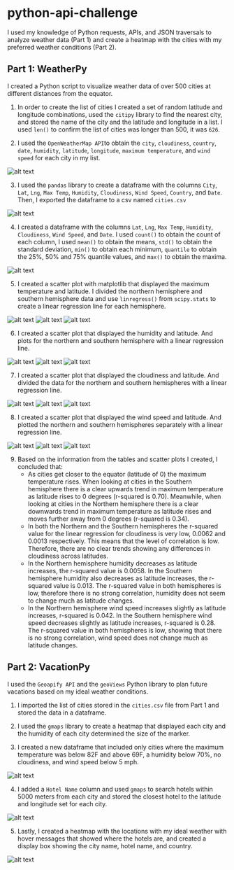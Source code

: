 # python-api-challenge
I used my knowledge of Python requests, APIs, and JSON traversals to analyze weather data (Part 1) and create a heatmap with the cities with my preferred weather conditions (Part 2).

## Part 1: WeatherPy
I created a Python script to visualize weather data of over 500 cities at different distances from the equator. 

1. In order to create the list of cities I created a set of random latitude and longitude combinations, used the `citipy` library to find the nearest city, and stored the name of the city and the latitude and longitude in a list. I used `len()` to confirm the list of cities was longer than 500, it was `626`.

2. I used the `OpenWeatherMap API`to obtain the `city`, `cloudiness`, `country`, `date`, `humidity`, `latitude`, `longitude`, `maximum temperature`, and `wind speed` for each city in my list.

![alt text](https://github.com/glongo001/python-api-challenge/blob/main/WeatherPy/Resources/data_retrieval.png)

3. I used the `pandas` library to create a dataframe with the columns `City`, `Lat`, `Lng`, `Max Temp`, `Humidity`, `Cloudiness`, `Wind Speed`, `Country`, and `Date`. Then, I exported the dataframe to a csv named `cities.csv`

![alt text](https://github.com/glongo001/python-api-challenge/blob/main/WeatherPy/Resources/cities.png)

4. I created a dataframe with the columns `Lat`, `Lng`, `Max Temp`, `Humidity`, `Cloudiness`, `Wind Speed`, and `Date`. I used `count()` to obtain the count of each column, I used `mean()` to obtain the means, `std()` to obtain the standard deviation, `min()` to obtain each minimum, `quantile` to obtain the 25%, 50% and 75% quantile values, and `max()` to obtain the maxima.

![alt text](https://github.com/glongo001/python-api-challenge/blob/main/WeatherPy/Resources/weather_info.png)

5. I created a scatter plot with matplotlib that displayed the maximum temperature and latitude. I divided the northern hemisphere and southern hemisphere data and use `linregress()` from `scipy.stats` to create a linear regression line for each hemisphere.

![alt text](https://github.com/glongo001/python-api-challenge/blob/main/WeatherPy/Resources/lat_temp.png)
![alt text](https://github.com/glongo001/python-api-challenge/blob/main/WeatherPy/Resources/lat_temp_north.png)
![alt text](https://github.com/glongo001/python-api-challenge/blob/main/WeatherPy/Resources/lat_temp_south.png)

6. I created a scatter plot that displayed the humidity and latitude. And plots for the northern and southern hemisphere with a linear regression line.

![alt text](https://github.com/glongo001/python-api-challenge/blob/main/WeatherPy/Resources/lat_humidity.png)
![alt text](https://github.com/glongo001/python-api-challenge/blob/main/WeatherPy/Resources/lat_humidity_north.png)
![alt text](https://github.com/glongo001/python-api-challenge/blob/main/WeatherPy/Resources/lat_humidity_south.png)

7. I created a scatter plot that displayed the cloudiness and latitude. And divided the data for the northern and southern hemispheres with a linear regression line.

![alt text](https://github.com/glongo001/python-api-challenge/blob/main/WeatherPy/Resources/lat_cloudiness.png)
![alt text](https://github.com/glongo001/python-api-challenge/blob/main/WeatherPy/Resources/lat_cloudiness_north.png)
![alt text](https://github.com/glongo001/python-api-challenge/blob/main/WeatherPy/Resources/lat_cloudiness_south.png)

8. I created a scatter plot that displayed the wind speed and latitude. And plotted the northern and southern hemispheres separately with a linear regression line.

![alt text](https://github.com/glongo001/python-api-challenge/blob/main/WeatherPy/Resources/lat_windspeed.png)
![alt text](https://github.com/glongo001/python-api-challenge/blob/main/WeatherPy/Resources/lat_windspeed_north.png)
![alt text](https://github.com/glongo001/python-api-challenge/blob/main/WeatherPy/Resources/lat_windspeed_south.png)

9. Based on the information from the tables and scatter plots I created, I concluded that:
    - As cities get closer to the equator (latitude of 0) the maximum temperature rises. When looking at cities in the Southern hemisphere there is a clear upwards trend in maximum temperature as latitude rises to 0 degrees (r-squared is 0.70). Meanwhile, when looking at cities in the Northern hemisphere there is a clear downwards trend in maximum temperature as latitude rises and moves further away from 0 degrees (r-squared is 0.34).
    - In both the Northern and the Southern hemispheres the r-squared value for the linear regression for cloudiness is very low, 0.0062 and 0.0013 respectively. This means that the level of correlation is low. Therefore, there are no clear trends showing any differences in cloudiness across latitudes.
    - In the Northern hemisphere humidity decreases as latitude increases, the r-squared value is 0.0058. In the Southern hemisphere humidity also decreases as latitude increases, the r-squared value is 0.013. The r-squared value in both hemispheres is low, therefore there is no strong correlation, humidity does not seem to change much as latitude changes.
    - In the Northern hemisphere wind speed increases slightly as latitude increases, r-squared is 0.042. In the Southern hemisphere wind speed decreases slightly as latitude increases, r-squared is 0.28. The r-squared value in both hemispheres is low, showing that there is no strong correlation, wind speed does not change much as latitude changes.

## Part 2: VacationPy
I used the `Geoapify API` and the `geoViews` Python library to plan future vacations based on my ideal weather conditions.

1. I imported the list of cities stored in the `cities.csv` file from Part 1 and stored the data in a dataframe.

2. I used the `gmaps` library to create a heatmap that displayed each city and the humidity of each city determined the size of the marker.

3. I created a new dataframe that included only cities where the maximum temperature was below 82F and above 69F, a humidity below 70%, no cloudiness, and wind speed below 5 mph.

![alt text](https://github.com/glongo001/python-api-challenge/blob/main/WeatherPy/Resources/cities_ideal.png)

4. I added a `Hotel Name` column and used `gmaps` to search hotels within 5000 meters from each city and stored the closest hotel to the latitude and longitude set for each city. 

![alt text](https://github.com/glongo001/python-api-challenge/blob/main/WeatherPy/Resources/cities_hotels.png)

5. Lastly, I created a heatmap with the locations with my ideal weather with hover messages that showed where the hotels are, and created a display box showing the city name, hotel name, and country.

![alt text](https://github.com/glongo001/python-api-challenge/blob/main/WeatherPy/Resources/hotels.png)
